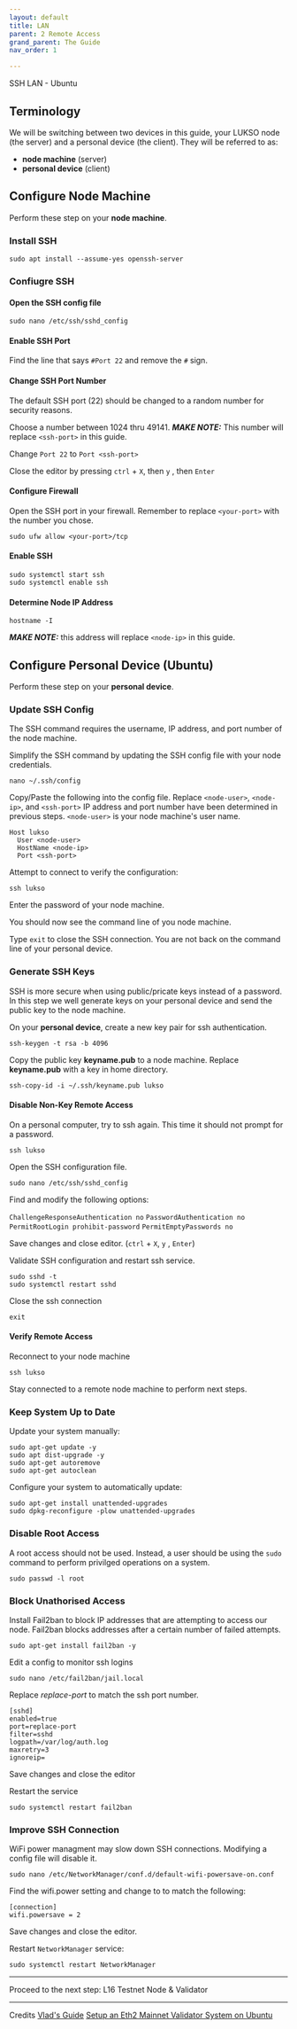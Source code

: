 ```yaml
---
layout: default
title: LAN
parent: 2 Remote Access
grand_parent: The Guide
nav_order: 1

---
```

SSH LAN - Ubuntu

## Terminology
We will be switching between two devices in this guide, your LUKSO node (the server) and a personal device (the client). They will be referred to as:
* **node machine** (server)
* **personal device** (client)


## Configure Node Machine

Perform these step on your **node machine**.

### Install SSH

```
sudo apt install --assume-yes openssh-server
```

### Confiugre SSH



#### Open the SSH config file

```
sudo nano /etc/ssh/sshd_config
```
#### Enable SSH Port
Find the line that says `#Port 22` and remove the `#` sign.

#### Change SSH Port Number
The default SSH port (22) should be changed to a random number for security reasons.

Choose a number between 1024 thru 49141. 
***MAKE NOTE:*** This number will replace `<ssh-port>` in this guide.

Change `Port 22` to `Port <ssh-port>`

Close the editor by pressing `ctrl` + `X`, then `y` , then `Enter`

#### Configure Firewall

Open the SSH port in your firewall. Remember to replace `<your-port>` with the number you chose.

```
sudo ufw allow <your-port>/tcp
```
    
#### Enable SSH

```
sudo systemctl start ssh
sudo systemctl enable ssh
```

#### Determine Node IP Address

```
hostname -I
```
***MAKE NOTE:*** this address will replace ``<node-ip>`` in this guide.


## Configure Personal Device (Ubuntu)
Perform these step on your **personal device**.



### Update SSH Config
The SSH command requires the username, IP address, and port number of the node machine. 

Simplify the SSH command by updating the SSH config file with your node credentials.
```
nano ~/.ssh/config 
```

Copy/Paste the following into the config file.
Replace `<node-user>`, `<node-ip>`, and `<ssh-port>`
IP address and port number have been determined in previous steps. 
`<node-user>` is your node machine's user name.

```
Host lukso
  User <node-user>
  HostName <node-ip>
  Port <ssh-port>
```

Attempt to connect to verify the configuration:

```
ssh lukso
```
Enter the password of your node machine. 

You should now see the command line of you node machine.

Type `exit` to close the SSH connection. You are not back on the command line of your personal device.

### Generate SSH Keys
SSH is more secure when using public/pricate keys instead of a password. In this step we well generate keys on your personal device and send the public key to the node machine.

On your **personal device**, create a new key pair for ssh authentication.

```
ssh-keygen -t rsa -b 4096
```

Copy the public key **keyname.pub** to a node machine. Replace **keyname.pub** with a key in home directory.

```
ssh-copy-id -i ~/.ssh/keyname.pub lukso
```

#### Disable Non-Key Remote Access

On a personal computer, try to ssh again. This time it should not prompt for a password.

```
ssh lukso
```

Open the SSH configuration file.

```
sudo nano /etc/ssh/sshd_config
```

Find and modify the following options:


`ChallengeResponseAuthentication no`
`PasswordAuthentication no`
`PermitRootLogin prohibit-password`
`PermitEmptyPasswords no`

Save changes and close editor. (`ctrl` + `X`, `y` , `Enter`)

Validate SSH configuration and restart ssh service.

```
sudo sshd -t
sudo systemctl restart sshd
```

Close the ssh connection

```
exit
```

#### Verify Remote Access
Reconnect to your node machine
```
ssh lukso
```
Stay connected to a remote node machine to perform next steps.

### Keep System Up to Date
    
Update your system manually:
    
```
sudo apt-get update -y
sudo apt dist-upgrade -y
sudo apt-get autoremove
sudo apt-get autoclean
```

Configure your system to automatically update:

```
sudo apt-get install unattended-upgrades
sudo dpkg-reconfigure -plow unattended-upgrades
```

### Disable Root Access
    
A root access should not be used. Instead, a user should be using the `sudo` command to perform privilged operations on a system.

```
sudo passwd -l root
```

### Block Unathorised Access

Install Fail2ban to block IP addresses that are attempting to access our node. Fail2ban blocks addresses after a certain number of failed attempts.

```
sudo apt-get install fail2ban -y
```

Edit a config to monitor ssh logins

```
sudo nano /etc/fail2ban/jail.local
```

Replace *replace-port* to match the ssh port number.

```
[sshd]
enabled=true
port=replace-port
filter=sshd
logpath=/var/log/auth.log
maxretry=3
ignoreip=
```

Save changes and close the editor

Restart the service

```
sudo systemctl restart fail2ban
```


### Improve SSH Connection

WiFi power managment may slow down SSH connections. Modifying a config file will disable it.

```
sudo nano /etc/NetworkManager/conf.d/default-wifi-powersave-on.conf
```

Find the wifi.power setting and change to to match the following:
```
[connection]
wifi.powersave = 2
```

Save changes and close the editor.

Restart `NetworkManager` service:

```
sudo systemctl restart NetworkManager
```


---

Proceed to the next step: L16 Testnet Node & Validator


---
Credits
[Vlad's Guide](https://github.com/lykhonis/lukso-node-guide#auto-start)
[Setup an Eth2 Mainnet Validator System on Ubuntu](https://github.com/metanull-operator/eth2-ubuntu)